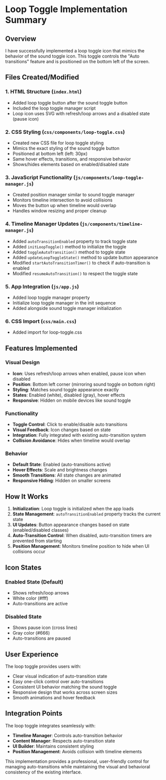 # Loop Toggle Implementation Summary

## Overview
I have successfully implemented a loop toggle icon that mimics the behavior of the sound toggle icon. This toggle controls the "Auto transitions" feature and is positioned on the bottom left of the screen.

## Files Created/Modified

### 1. **HTML Structure** (`index.html`)
- Added loop toggle button after the sound toggle button
- Included the loop toggle manager script
- Loop icon uses SVG with refresh/loop arrows and a disabled state (pause icon)

### 2. **CSS Styling** (`css/components/loop-toggle.css`)
- Created new CSS file for loop toggle styling
- Mimics the exact styling of the sound toggle button
- Positioned at bottom left (left: 30px)
- Same hover effects, transitions, and responsive behavior
- Shows/hides elements based on enabled/disabled state

### 3. **JavaScript Functionality** (`js/components/loop-toggle-manager.js`)
- Created position manager similar to sound toggle manager
- Monitors timeline intersection to avoid collisions
- Moves the button up when timeline would overlap
- Handles window resizing and proper cleanup

### 4. **Timeline Manager Updates** (`js/components/timeline-manager.js`)
- Added `autoTransitionEnabled` property to track toggle state
- Added `initLoopToggle()` method to initialize the toggle
- Added `toggleAutoTransition()` method to toggle state
- Added `updateLoopToggleState()` method to update button appearance
- Modified `startAutoTransitionTimer()` to check if auto-transition is enabled
- Modified `resumeAutoTransition()` to respect the toggle state

### 5. **App Integration** (`js/app.js`)
- Added loop toggle manager property
- Initialize loop toggle manager in the init sequence
- Added alongside sound toggle manager initialization

### 6. **CSS Import** (`css/main.css`)
- Added import for loop-toggle.css

## Features Implemented

### Visual Design
- **Icon**: Uses refresh/loop arrows when enabled, pause icon when disabled
- **Position**: Bottom left corner (mirroring sound toggle on bottom right)
- **Styling**: Matches sound toggle appearance exactly
- **States**: Enabled (white), disabled (gray), hover effects
- **Responsive**: Hidden on mobile devices like sound toggle

### Functionality
- **Toggle Control**: Click to enable/disable auto transitions
- **Visual Feedback**: Icon changes based on state
- **Integration**: Fully integrated with existing auto-transition system
- **Collision Avoidance**: Hides when timeline would overlap

### Behavior
- **Default State**: Enabled (auto-transitions active)
- **Hover Effects**: Scale and brightness changes
- **Smooth Transitions**: All state changes are animated
- **Responsive Hiding**: Hidden on smaller screens

## How It Works

1. **Initialization**: Loop toggle is initialized when the app loads
2. **State Management**: `autoTransitionEnabled` property tracks the current state
3. **UI Updates**: Button appearance changes based on state (enabled/disabled classes)
4. **Auto-Transition Control**: When disabled, auto-transition timers are prevented from starting
5. **Position Management**: Monitors timeline position to hide when UI collisions occur

## Icon States

### Enabled State (Default)
- Shows refresh/loop arrows
- White color (#fff)
- Auto-transitions are active

### Disabled State
- Shows pause icon (cross lines)
- Gray color (#666)
- Auto-transitions are paused

## User Experience

The loop toggle provides users with:
- Clear visual indication of auto-transition state
- Easy one-click control over auto-transitions
- Consistent UI behavior matching the sound toggle
- Responsive design that works across screen sizes
- Smooth animations and hover feedback

## Integration Points

The loop toggle integrates seamlessly with:
- **Timeline Manager**: Controls auto-transition behavior
- **Content Manager**: Respects auto-transition state
- **UI Builder**: Maintains consistent styling
- **Position Management**: Avoids collision with timeline elements

This implementation provides a professional, user-friendly control for managing auto-transitions while maintaining the visual and behavioral consistency of the existing interface.
